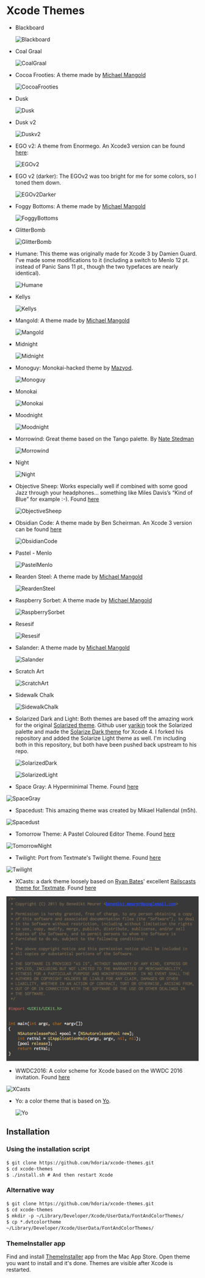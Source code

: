 Xcode Themes
==============

* Blackboard

  ![Blackboard][image-1]

* Coal Graal

  ![CoalGraal][image-2]

* Cocoa Frooties:  A theme made by [Michael Mangold][1]

  ![CocoaFrooties][image-3]

* Dusk

  ![Dusk][image-4]

* Dusk v2

  ![Duskv2][image-5]

* EGO v2: A theme from Enormego. An Xcode3 version can be found [here][2]:

  ![EGOv2][image-6]

* EGO v2 (darker): The EGOv2 was too bright for me for some colors, so I toned them down.

  ![EGOv2Darker][image-7]

* Foggy Bottoms:  A theme made by [Michael Mangold][3]

  ![FoggyBottoms][image-8]

* GlitterBomb

  ![GlitterBomb][image-9]

* Humane: This theme was originally made for Xcode 3 by Damien Guard. I've made some modifications to it (including a switch to Menlo 12 pt. instead of Panic Sans 11 pt., though the two typefaces are nearly identical).

  ![Humane][image-10]

* Kellys

  ![Kellys][image-11]

* Mangold:  A theme made by [Michael Mangold][4]

  ![Mangold][image-12]

* Midnight

  ![Midnight][image-13]

* Monoguy: Monokai-hacked theme by [Mazyod][5].

  ![Monoguy][image-14]

* Monokai

  ![Monokai][image-15]

* Moodnight

  ![Moodnight][image-16]

* Morrowind:  Great theme based on the Tango palette. By [Nate Stedman][6]

  ![Morrowind][image-17]

* Night

  ![Night][image-18]

* Objective Sheep: Works especially well if combined with some good Jazz through your headphones… something like Miles Davis’s “Kind of Blue” for example :-). Found [here][7]

  ![ObjectiveSheep][image-19]

* Obsidian Code: A theme made by Ben Scheirman.  An Xcode 3 version can be found [here][8]

  ![ObsidianCode][image-20]

* Pastel - Menlo

  ![PastelMenlo][image-21]

* Rearden Steel:  A theme made by [Michael Mangold][9]

  ![ReardenSteel][image-22]

* Raspberry Sorbet:  A theme made by [Michael Mangold][10]

  ![RaspberrySorbet][image-23]

* Resesif

  ![Resesif][image-24]

* Salander:  A theme made by [Michael Mangold][11]

  ![Salander][image-25]

* Scratch Art

  ![ScratchArt][image-26]

* Sidewalk Chalk

  ![SidewalkChalk][image-27]

* Solarized Dark and Light: Both themes are based off the amazing work for the original [Solarized theme][12]. Github user [varikin][13] took the Solarized palette and made the [Solarize Dark theme][14] for Xcode 4. I forked his repository and added the Solarize Light theme as well. I'm including both in this repository, but both have been pushed back upstream to his repo.

  ![SolarizedDark][image-28]

  ![SolarizedLight][image-29]

*  Space Gray: A Hyperminimal Theme. Found [here][15]

  ![SpaceGray][image-30]

*   Spacedust: This amazing theme was created by Mikael Hallendal (m5h).

  ![Spacedust][image-31]

*  Tomorrow Theme: A Pastel Coloured Editor Theme. Found [here][16]

  ![TomorrowNight][image-32]

*  Twilight: Port from Textmate's Twilight theme. Found [here][17]

  ![Twilight][image-33]

*  XCasts: a dark theme loosely based on [Ryan Bates][18]' excellent [Railscasts theme for Textmate][19]. Found [here][20]

  ![XCasts][image-34]

  * WWDC2016: A color scheme for Xcode based on the WWDC 2016 invitation. Found [here][21]

  ![XCasts][image-35]

* Yo: a color theme that is based on [Yo][22].

  ![Yo][image-36]

Installation
---- 

### Using the installation script

	$ git clone https://github.com/hdoria/xcode-themes.git
	$ cd xcode-themes
	$ ./install.sh # And then restart Xcode

### Alternative way

	$ git clone https://github.com/hdoria/xcode-themes.git
	$ cd xcode-themes
	$ mkdir -p ~/Library/Developer/Xcode/UserData/FontAndColorThemes/
	$ cp *.dvtcolortheme ~/Library/Developer/Xcode/UserData/FontAndColorThemes/

### ThemeInstaller app
Find and install [ThemeInstaller][23] app from the Mac App Store. Open theme you want to install and it's done. Themes are visible after Xcode is restarted.

[1]:	http://michaelmangold.com/xcode-themes/
[2]:	http://developers.enormego.com/view/ego_xcode_theme_for_xcode_4_egov2
[3]:	http://michaelmangold.com/xcode-themes/
[4]:	http://michaelmangold.com/xcode-themes/
[5]:	https://github.com/Mazyod
[6]:	http://www.natestedman.com/post/morrowind-for-textmate-xcode/
[7]:	http://objectivesheep.com/blog/xcode4_color_theme
[8]:	https://gist.github.com/837656
[9]:	http://michaelmangold.com/xcode-themes/
[10]:	http://michaelmangold.com/xcode-themes/
[11]:	http://michaelmangold.com/xcode-themes/
[12]:	http://ethanschoonover.com/solarized
[13]:	https://github.com/varikin/solarized/tree/master/xcode4-colors-solarized
[14]:	https://github.com/varikin/solarized/tree/master/xcode4-colors-solarized
[15]:	https://github.com/zdne/spacegray-xcode
[16]:	https://github.com/ChrisKempson/Tomorrow-Theme
[17]:	http://blog.cylence.com/2011/01/27/textmates-twilight-theme-for-xcode/
[18]:	http://railscasts.com/
[19]:	http://railscasts.com/about
[20]:	https://github.com/bmeurer/XCasts-color-theme-for-Xcode-4
[21]:	https://github.com/cargath/WWDC2016-Xcode-Color-Scheme
[22]:	http://justyo.co/
[23]:	https://itunes.apple.com/app/themeinstaller/id1148208665

[image-1]:	http://s11.postimage.org/n1htzhccj/Blackboard.png
[image-2]:	http://s11.postimage.org/m0hlacvcz/Coal_Graal.png
[image-3]:	http://michaelmangold.com/wp-content/uploads/2013/03/cocoafrooties2.png
[image-4]:	http://s11.postimage.org/cihuab9oj/Dusk.png
[image-5]:	http://s11.postimage.org/53sihxnsz/Duskv2.png
[image-6]:	http://s11.postimage.org/oa5pl44ar/EGOv2.png
[image-7]:	http://s11.postimage.org/mwe2pt51f/EGOv2_Darker.png
[image-8]:	http://michaelmangold.com/wp-content/uploads/2013/03/foggybottoms2.png
[image-9]:	http://s11.postimage.org/dpvs2izsz/Glitter_Bomb.png
[image-10]:	http://s11.postimage.org/vh7egzf7n/Humane.png
[image-11]:	http://s11.postimage.org/vihcaeh1f/Kellys.png
[image-12]:	http://michaelmangold.com/wp-content/uploads/2013/03/mangold3.png
[image-13]:	http://s11.postimage.org/bcifp9arn/Midnight.png
[image-14]:	http://mazyod.com/images/xcode-theme-preview.png
[image-15]:	http://s11.postimage.org/sfl7krrgj/Monokai.png
[image-16]:	http://s11.postimage.org/hu1c8rl4z/Moodnight.png
[image-17]:	http://s11.postimage.org/7y0994fcz/Morrowind.png
[image-18]:	http://s11.postimage.org/mihc3yabn/Night.png
[image-19]:	http://s11.postimage.org/45gqtdzur/Objective_Sheep.png
[image-20]:	http://s11.postimage.org/jgqjtzx6r/Obsidian_Code.png
[image-21]:	http://s11.postimage.org/gbajhj3yb/Pastel_Menlo.png
[image-22]:	http://michaelmangold.com/wp-content/uploads/2013/04/reardensteel2.png
[image-23]:	http://michaelmangold.com/wp-content/uploads/2013/03/raspberrysorbet1.png
[image-24]:	http://s11.postimage.org/y3w3pel6r/Resesif.png
[image-25]:	http://michaelmangold.com/wp-content/uploads/2013/03/salander2.png
[image-26]:	http://s11.postimage.org/6htc4q1tv/Scratch_Art.png
[image-27]:	http://s11.postimage.org/i879m3umb/Sidewalk_Chalk.png
[image-28]:	http://s11.postimage.org/bj0q639ab/Solarized_Dark.png
[image-29]:	http://s11.postimage.org/bkanzib43/Solarized_Light.png
[image-30]:	https://github.com/zdne/spacegray-xcode/raw/master/screenshots/space-gray-screen.png
[image-31]:	http://s11.postimage.org/7p79wxryb/Spacedust.png
[image-32]:	http://s11.postimage.org/8sre8wclf/Tomorrow_Night.png
[image-33]:	http://s11.postimage.org/ei7mt7irn/Twilight.png
[image-34]:	http://github.com/bmeurer/XCasts-color-theme-for-Xcode-4/raw/master/XCasts-screenshot.png
[image-35]:	https://github.com/cargath/WWDC2016-Xcode-Color-Scheme/raw/master/preview.png
[image-36]:	http://s22.postimg.org/dbtwkc0ip/Yo_color_theme.png
